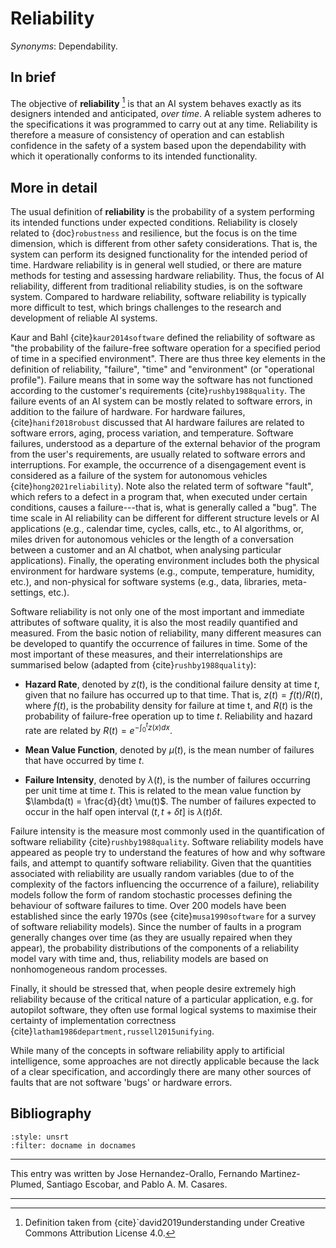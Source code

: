 # Reliability

*Synonyms*: Dependability.

## In brief

The objective of **reliability** [^robustness] is that an
AI system behaves exactly as its designers intended and anticipated,
*over time*. A reliable system adheres to the specifications it was
programmed to carry out at any time. Reliability is therefore a measure
of consistency of operation and can establish confidence in the safety
of a system based upon the dependability with which it operationally
conforms to its intended functionality.


## More in detail


The usual definition of **reliability** is the
probability of a system performing its intended functions under expected
conditions. Reliability is closely related to
{doc}`robustness` and resilience, but the focus is
on the time dimension, which is different from other safety
considerations. That is, the system can perform its designed
functionality for the intended period of time. Hardware reliability is
in general well studied, or there are mature methods for testing and
assessing hardware reliability. Thus, the focus of AI reliability,
different from traditional reliability studies, is on the software
system. Compared to hardware reliability, software reliability is
typically more difficult to test, which brings challenges to the
research and development of reliable AI systems.

Kaur and Bahl {cite}`kaur2014software` defined the reliability of software as
"the probability of the failure-free software operation for a specified
period of time in a specified environment\". There are thus three key
elements in the definition of reliability, "failure", "time" and
"environment" (or "operational profile\"). Failure means that in some
way the software has not functioned according to the customer's
requirements {cite}`rushby1988quality`. The failure events of an AI system
can be mostly related to software errors, in addition to the failure of
hardware. For hardware failures, {cite}`hanif2018robust` discussed that AI
hardware failures are related to software errors, aging, process
variation, and temperature. Software failures, understood as a departure
of the external behavior of the program from the user's requirements,
are usually related to software errors and interruptions. For example,
the occurrence of a disengagement event is considered as a failure of
the system for autonomous vehicles {cite}`hong2021reliability`). Note also
the related term of software "fault\", which refers to a defect in a
program that, when executed under certain conditions, causes a
failure---that is, what is generally called a "bug". The time scale in
AI reliability can be different for different structure levels or AI
applications (e.g., calendar time, cycles, calls, etc., to AI
algorithms, or, miles driven for autonomous vehicles or the length of a
conversation between a customer and an AI chatbot, when analysing
particular applications). Finally, the operating environment includes
both the physical environment for hardware systems (e.g., compute,
temperature, humidity, etc.), and non-physical for software systems
(e.g., data, libraries, meta-settings, etc.).

Software reliability is not only one of the most important and immediate
attributes of software quality, it is also the most readily quantified
and measured. From the basic notion of reliability, many different
measures can be developed to quantify the occurrence of failures in
time. Some of the most important of these measures, and their
interrelationships are summarised below (adapted from {cite}`rushby1988quality`):

-   **Hazard Rate**, denoted by $z(t)$, is the conditional failure
    density at time $t$, given that no failure has occurred up to that
    time. That is, $z(t) = f(t)/R(t)$, where $f(t)$, is the probability
    density for failure at time t, and $R(t)$ is the probability of
    failure-free operation up to time $t$. Reliability and hazard rate
    are related by $R(t) = e^{-\int_{0}^{t} z(x) dx}$.

-   **Mean Value Function**, denoted by $\mu(t)$, is the mean number of
    failures that have occurred by time $t$.

-   **Failure Intensity**, denoted by $\lambda(t)$, is the number of
    failures occurring per unit time at time $t$. This is related to the
    mean value function by $\lambda(t) = \frac{d}{dt} \mu(t)$. The
    number of failures expected to occur in the half open interval
    $(t,t + \delta t]$ is $\lambda(t) \dot \delta  t$.

Failure intensity is the measure most commonly used in the
quantification of software reliability {cite}`rushby1988quality`. Software
reliability models have appeared as people try to understand the
features of how and why software fails, and attempt to quantify software
reliability. Given that the quantities associated with reliability are
usually random variables (due to of the complexity of the factors
influencing the occurrence of a failure), reliability models follow the
form of random stochastic processes defining the behaviour of software
failures to time. Over 200 models have been established since the early
1970s (see {cite}`musa1990software` for a survey of software reliability
models). Since the number of faults in a program generally changes over
time (as they are usually repaired when they appear), the probability
distributions of the components of a reliability model vary with time
and, thus, reliability models are based on nonhomogeneous random
processes.

Finally, it should be stressed that, when people desire extremely high
reliability because of the critical nature of a particular application,
e.g. for autopilot software, they often use formal logical systems to
maximise their certainty of implementation correctness
{cite}`latham1986department,russell2015unifying`.

While many of the concepts in software reliability apply to artificial
intelligence, some approaches are not directly applicable because the
lack of a clear specification, and accordingly there are many other
sources of faults that are not software 'bugs' or hardware errors.


## Bibliography

```{bibliography}
:style: unsrt
:filter: docname in docnames
```

---
 
This entry was written by Jose Hernandez-Orallo, Fernando Martinez-Plumed, Santiago Escobar, and Pablo A. M. Casares.

---

[^robustness]: Definition taken from {cite}`david2019understanding under Creative Commons Attribution License 4.0.

